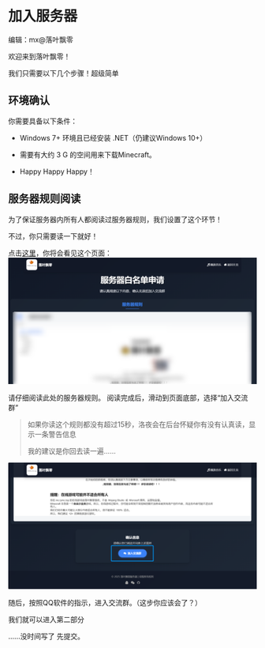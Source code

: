 # 加入服务器

编辑：mx@落叶飘零

欢迎来到落叶飘零！

我们只需要以下几个步骤！超级简单

## 环境确认
你需要具备以下条件：

 -  Windows 7+ 环境且已经安装 .NET（仍建议Windows 10+）

 -  需要有大约 3 G 的空间用来下载Minecraft。

 -  Happy Happy Happy！

## 服务器规则阅读

为了保证服务器内所有人都阅读过服务器规则，我们设置了这个环节！

不过，你只需要读一下就好！

点击[这里](https://lymc.top/whitelist)，你将会看见这个页面：
![服务器规则](image.png)

请仔细阅读此处的服务器规则。
阅读完成后，滑动到页面底部，选择“加入交流群”
> 如果你读这个规则都没有超过15秒，洛夜会在后台怀疑你有没有认真读，显示一条警告信息
> 
> 我的建议是你回去读一遍......


![按钮指示](image-1.png)

随后，按照QQ软件的指示，进入交流群。（这步你应该会了？）

我们就可以进入第二部分

......没时间写了 先提交。